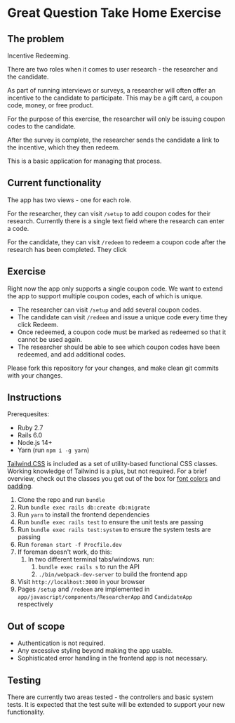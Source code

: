 # Great Question Take Home Exercise

## The problem

Incentive Redeeming.

There are two roles when it comes to user research - the researcher and the candidate. 

As part of running interviews or surveys, a researcher will often offer an incentive to the candidate to participate.  This may be a gift card, a coupon code, money, or free product. 

For the purpose of this exercise, the researcher will only be issuing coupon codes to the candidate.

After the survey is complete, the researcher sends the candidate a link to the incentive, which they then redeem.

This is a basic application for managing that process.


## Current functionality

The app has two views - one for each role. 

For the researcher, they can visit `/setup` to add coupon codes for their research. Currently there is a single text field where the research can enter a code.

For the candidate, they can visit `/redeem` to redeem a coupon code after the research has been completed. They click 


## Exercise

Right now the app only supports a single coupon code. We want to extend the app to support multiple coupon codes, each of which is unique.

- The researcher can visit `/setup` and add several coupon codes.
- The candidate can visit `/redeem` and issue a unique code every time they click Redeem. 
- Once redeemed, a coupon code must be marked as redeemed so that it cannot be used again. 
- The researcher should be able to see which coupon codes have been redeemed, and add additional codes. 

Please fork this repository for your changes, and make clean git commits with your changes.


## Instructions

Prerequesites:
 - Ruby 2.7
 - Rails 6.0
 - Node.js 14+
 - Yarn (run `npm i -g yarn`)

[Tailwind.CSS](https://tailwindcss.com/docs) is included as a set of utility-based functional CSS classes. Working knowledge of Tailwind is a plus, but not required. For a brief overview, check out the classes you get out of the box for [font colors](https://tailwindcss.com/docs/text-color) and [padding](https://tailwindcss.com/docs/padding).

1. Clone the repo and run `bundle`
2. Run `bundle exec rails db:create db:migrate`
3. Run `yarn` to install the frontend dependencies
4. Run `bundle exec rails test` to ensure the unit tests are passing
5. Run `bundle exec rails test:system` to ensure the system tests are passing
6. Run `foreman start -f Procfile.dev`
7. If foreman doesn't work, do this:
   1. In two different terminal tabs/windows. run:
      1. `bundle exec rails s` to run the API
      2. `./bin/webpack-dev-server` to build the frontend app
8. Visit `http://localhost:3000` in your browser
9. Pages `/setup` and `/redeem` are implemented in `app/javascript/components/ResearcherApp` and `CandidateApp` respectively


## Out of scope

- Authentication is not required.
- Any excessive styling beyond making the app usable.
- Sophisticated error handling in the frontend app is not necessary.

## Testing

There are currently two areas tested - the controllers and basic system tests. It is expected that the test suite will be extended to support your new functionality. 
